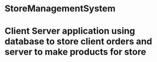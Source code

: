 # StoreManagementSystem
# Client Server application using database to store client orders and server to make products for store
